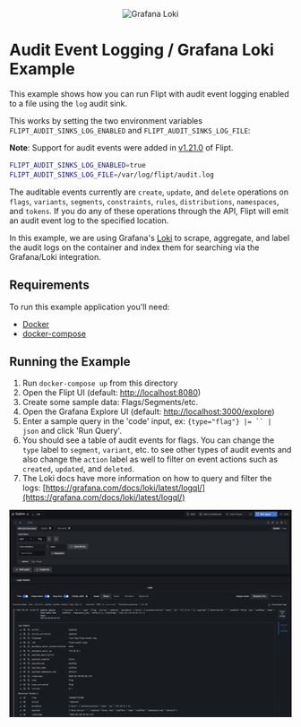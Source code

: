 <p align="center">
    <img src=".././images/logos/loki.svg" alt="Grafana Loki" width=250 height=250 />
</p>

# Audit Event Logging / Grafana Loki Example

This example shows how you can run Flipt with audit event logging enabled to a file using the `log` audit sink.

This works by setting the two environment variables `FLIPT_AUDIT_SINKS_LOG_ENABLED` and `FLIPT_AUDIT_SINKS_LOG_FILE`:

**Note**: Support for audit events were added in [v1.21.0](https://github.com/flipt-io/flipt/releases/tag/v1.21.0) of Flipt.

```bash
FLIPT_AUDIT_SINKS_LOG_ENABLED=true
FLIPT_AUDIT_SINKS_LOG_FILE=/var/log/flipt/audit.log
```

The auditable events currently are `create`, `update`, and `delete` operations on `flags`, `variants`, `segments`, `constraints`, `rules`, `distributions`, `namespaces`, and `tokens`. If you do any of these operations through the API, Flipt will emit an audit event log to the specified location.

In this example, we are using Grafana's [Loki](https://grafana.com/docs/loki/latest/) to scrape, aggregate, and label the audit logs on the container and index them for searching via the Grafana/Loki integration. 

## Requirements

To run this example application you'll need:

* [Docker](https://docs.docker.com/install/)
* [docker-compose](https://docs.docker.com/compose/install/)

## Running the Example

1. Run `docker-compose up` from this directory
1. Open the Flipt UI (default: [http://localhost:8080](http://localhost:8080))
1. Create some sample data: Flags/Segments/etc.
1. Open the Grafana Explore UI (default: [http://localhost:3000/explore](http://localhost:3000/explore))
1. Enter a sample query in the 'code' input, ex: `{type="flag"} |= `` | json` and click 'Run Query'.
1. You should see a table of audit events for flags. You can change the `type` label to `segment`, `variant`, etc. to see other types of audit events and also change the `action` label as well to filter on event actions such as `created`, `updated`, and `deleted`.
1. The Loki docs have more information on how to query and filter the logs: [https://grafana.com/docs/loki/latest/logql/](https://grafana.com/docs/loki/latest/logql/)

!['Audit Events/Loki Example'](../../images/loki.png)
